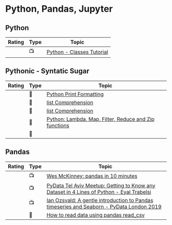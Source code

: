 # Python, Pandas, Jupyter

## Python

|Rating|Type|Topic
------------: | ------------- | -------------
||:tv:|[Python - Classes Tutorial](https://www.youtube.com/playlist?list=PL-osiE80TeTsqhIuOqKhwlXsIBIdSeYtc)

## Pythonic - Syntatic Sugar

|Rating|Type|Topic
------------: | ------------- | -------------
||:newspaper:|[Python Print Formatting](https://www.skillsugar.com/python-print-formatting)
||:newspaper:|[list Comprehension](https://www.programiz.com/python-programming/list-comprehension)
||:newspaper:|[list Comprehension](https://realpython.com/list-comprehension-python/)
||:newspaper:|[Python: Lambda, Map, Filter, Reduce and Zip functions](https://medium.com/analytics-vidhya/python-lambda-map-filter-reduce-and-zip-functions-73556a86a454)
||:newspaper:|[]()


## Pandas

|Rating|Type|Topic
------------: | ------------- | -------------
||:tv:|[Wes McKinney: pandas in 10 minutes](https://www.youtube.com/watch?v=_T8LGqJtuGc)|
||:tv:|[PyData Tel Aviv Meetup: Getting to Know any Dataset in 4 Lines of Python - Eyal Trabelsi](https://www.youtube.com/watch?v=ue889FbMyQE)|
||:tv:|[Ian Ozsvald: A gentle introduction to Pandas timeseries and Seaborn - PyData London 2019](https://www.youtube.com/watch?v=8upGdZMlkYM)|
||:newspaper:|[How to read data using pandas read_csv](https://honingds.com/blog/pandas-read_csv/)|

